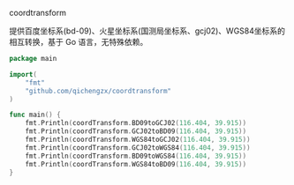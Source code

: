 coordtransform

提供百度坐标系(bd-09)、火星坐标系(国测局坐标系、gcj02)、WGS84坐标系的相互转换，基于 Go 语言，无特殊依赖。

```Go
package main

import(
	"fmt"
	"github.com/qichengzx/coordtransform"
)

func main() {
	fmt.Println(coordTransform.BD09toGCJ02(116.404, 39.915))
	fmt.Println(coordTransform.GCJ02toBD09(116.404, 39.915))
	fmt.Println(coordTransform.WGS84toGCJ02(116.404, 39.915))
	fmt.Println(coordTransform.GCJ02toWGS84(116.404, 39.915))
	fmt.Println(coordTransform.BD09toWGS84(116.404, 39.915))
	fmt.Println(coordTransform.WGS84toBD09(116.404, 39.915))
}

```
